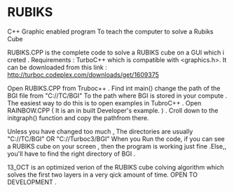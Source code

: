 # RUBIKS
C++ Graphic enabled program To teach the computer to solve a Rubiks Cube

RUBIKS.CPP is the complete code to solve a RUBIKS cube on a GUI which i creted . 
Requirements :  TurboC++ which is compatible with <graphics.h>. It can be downloaded from this link : http://turboc.codeplex.com/downloads/get/1609375

Open RUBIKS.CPP from Truboc++ . 
Find int main() 
change the path of the BGI file from "C://TC/BGI" 
To the path where BGI is stored in your compute . The easiest way to do this is to open examples in TubroC++ . Open RAINBOW.CPP ( It is an in built Developer's example. ) . Croll down to the initgraph() function and copy the pathfrom there. 

Unless you have changed too much , The  directories are usually 
"C://TC/BGI" OR "C://Turboc3/BGI"
When you Run the code, if you can see a RUBIKS cube on your screen , then the program is working just fine .Else,, you'll have to find the right directory of BGI . 

13_OCT is an optimized verion of the RUBIKS cube colving algorithm which solves the first two layers in a very qick amount of time. OPEN TO DEVELOPMENT . 


